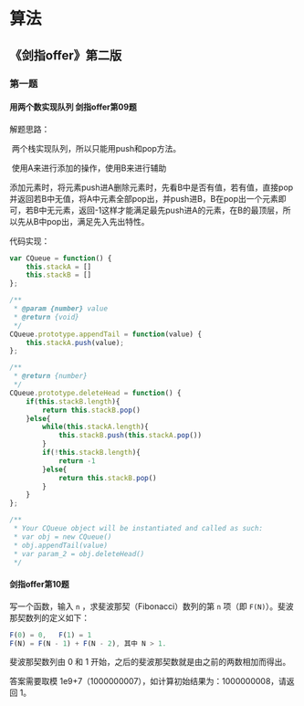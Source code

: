 # 算法 

## 《剑指offer》第二版

### 第一题

#### 用两个数实现队列  剑指offer第09题

解题思路：

​	两个栈实现队列，所以只能用push和pop方法。

​	使用A来进行添加的操作，使用B来进行辅助

​	添加元素时，将元素push进A删除元素时，先看B中是否有值，若有值，直接pop并返回若B中无值，将A中元素全部pop出，并push进B，B在pop出一个元素即可，若B中无元素，返回-1这样才能满足最先push进A的元素，在B的最顶层，所以先从B中pop出，满足先入先出特性。

代码实现：

```JavaScript
var CQueue = function() {
    this.stackA = []
    this.stackB = []
};

/** 
 * @param {number} value
 * @return {void}
 */
CQueue.prototype.appendTail = function(value) {
    this.stackA.push(value);
};

/**
 * @return {number}
 */
CQueue.prototype.deleteHead = function() {
    if(this.stackB.length){
        return this.stackB.pop()
    }else{
        while(this.stackA.length){
            this.stackB.push(this.stackA.pop())
        }
        if(!this.stackB.length){
            return -1
        }else{
            return this.stackB.pop()
        }
    }
};

/**
 * Your CQueue object will be instantiated and called as such:
 * var obj = new CQueue()
 * obj.appendTail(value)
 * var param_2 = obj.deleteHead()
 */
```

#### 剑指offer第10题

写一个函数，输入 `n` ，求斐波那契（Fibonacci）数列的第 `n` 项（即 `F(N)`）。斐波那契数列的定义如下：

```javascript
F(0) = 0,   F(1) = 1
F(N) = F(N - 1) + F(N - 2), 其中 N > 1.
```

斐波那契数列由 0 和 1 开始，之后的斐波那契数就是由之前的两数相加而得出。

答案需要取模 1e9+7（1000000007），如计算初始结果为：1000000008，请返回 1。

```

```

